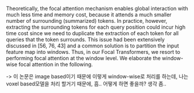 
Theoretically, the focal attention mechanism enables global interaction with much less time and memory cost, because it attends a much smaller number of surrounding (summarized) tokens. In practice, however, extracting the surrounding tokens for each query position could incur high time cost since we need to duplicate the extraction of each token for all queries that the token surrounds. This issue had been extensively discussed in [56, 76, 43] and a common solution is to partition the input feature map into windows. Thus, in our Focal Transformers, we resort to performing focal attention at the window level. We elaborate the window-wise focal attention in the following.

-> 이 논문은 image based이기 때문에 이렇게 window-wise로 처리를 하는데, 나는 voxel based모델을 처리 할거기 때문에, 흠.. 어떻게 하면 좋을까? 생각 좀..
